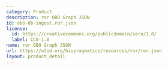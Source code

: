 ```yaml
---
category: Product
description: ror OBO Graph JSON
id: obo-db-ingest.ror.json
license:
  id: https://creativecommons.org/publicdomain/zero/1.0/
  label: CC0-1.0
name: ror OBO Graph JSON
url: https://w3id.org/biopragmatics/resources/ror/ror.json
layout: product_detail
---
```

